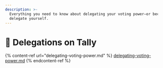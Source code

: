 ```yaml
---
description: >-
  Everything you need to know about delegating your voting power—or becoming a
  delegate yourself.
---
```


# 🤝 Delegations on Tally

{% content-ref url="delegating-voting-power.md" %}
[delegating-voting-power.md](delegating-voting-power.md)
{% endcontent-ref %}
